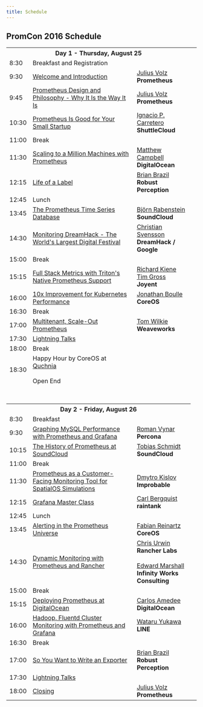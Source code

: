 ```yaml
---
title: Schedule
---
```


## PromCon 2016 Schedule

<table class="table schedule-table">
  <tr class="day">
    <th colspan="3">Day 1 - Thursday, August 25</th>
  </tr>
  <tr class="break">
    <td>8:30</td>
    <td>Breakfast and Registration</td>
    <td></td>
  </tr>
  <tr class="talk">
    <td>9:30</td>
    <td>
      <a href="/2016-berlin/talks/welcome-and-introduction">
        Welcome and Introduction
      </a>
    </td>
    <td>
      <a href="/2016-berlin/speakers/julius-volz">Julius Volz</a>
      <br>
      <b>Prometheus</b>
    </td>
  </tr>
  <tr class="talk">
    <td>9:45</td>
    <td>
      <a href="/2016-berlin/talks/prometheus-design-and-philosophy">
        Prometheus Design and Philosophy - Why It Is the Way It Is
      </a>
    </td>
    <td>
      <a href="/2016-berlin/speakers/julius-volz">Julius Volz</a>
      <br>
      <b>Prometheus</b>
    </td>
  </tr>
  <tr class="talk">
    <td>10:30</td>
    <td>
      <a href="/2016-berlin/talks/prometheus-is-good-for-your-small-startup">
        Prometheus Is Good for Your Small Startup
      </a>
    </td>
    <td>
      <a href="/2016-berlin/speakers/ignacio-carretero">Ignacio P. Carretero</a>
      <br>
      <b>ShuttleCloud</b>
    </td>
  </tr>
  <tr class="break">
    <td>11:00</td>
    <td>Break</td>
    <td></td>
  </tr>
  <tr class="talk">
    <td>11:30</td>
    <td>
      <a href="/2016-berlin/talks/scaling-to-a-million-machines-with-prometheus">
        Scaling to a Million Machines with Prometheus
      </a>
    </td>
    <td>
      <a href="/2016-berlin/speakers/matthew-campbell">Matthew Campbell</a>
      <br>
      <b>DigitalOcean</b>
    </td>
  </tr>
  <tr class="talk">
    <td>12:15</td>
    <td>
      <a href="/2016-berlin/talks/life-of-a-label">
        Life of a Label
      </a>
    </td>
    <td>
      <a href="/2016-berlin/speakers/brian-brazil">Brian Brazil</a>
      <br>
      <b>Robust Perception</b>
    </td>
  </tr>
  <tr class="break">
    <td>12:45</td>
    <td>Lunch</td>
    <td></td>
  </tr>
  <tr class="talk">
    <td>13:45</td>
    <td>
      <a href="/2016-berlin/talks/the-prometheus-time-series-database">
        The Prometheus Time Series Database
      </a>
    </td>
    <td>
      <a href="/2016-berlin/speakers/bjoern-rabenstein">Björn Rabenstein</a>
      <br>
      <b>SoundCloud</b>
    </td>
  </tr>
  <tr class="talk">
    <td>14:30</td>
    <td>
      <a href="/2016-berlin/talks/monitoring-dreamhack-the-worlds-largest-digital-festival">
        Monitoring DreamHack - The World's Largest Digital Festival
      </a>
    </td>
    <td>
      <a href="/2016-berlin/speakers/christian-svensson">Christian Svensson</a>
      <br>
      <b>DreamHack / Google</b>
    </td>
  </tr>
  <tr class="break">
    <td>15:00</td>
    <td>Break</td>
    <td></td>
  </tr>
  <tr class="talk">
    <td>15:15</td>
    <td>
      <a href="/2016-berlin/talks/full-stack-metrics-with-tritons-native-prometheus-support">
        Full Stack Metrics with Triton's Native Prometheus Support
      </a>
    </td>
    <td>
      <a href="/2016-berlin/speakers/richard-kiene">Richard Kiene</a>
      <br>
      <a href="/2016-berlin/speakers/tim-gross">Tim Gross</a>
      <br>
      <b>Joyent</b>
    </td>
  </tr>
  <tr class="talk">
    <td>16:00</td>
    <td>
      <a href="/2016-berlin/talks/10x-improvement-for-kubernetes-performance">
        10x Improvement for Kubernetes Performance
      </a>
    </td>
    <td>
      <a href="/2016-berlin/speakers/jonathan-boulle">Jonathan Boulle</a>
      <br>
      <b>CoreOS</b>
    </td>
  </tr>
  <tr class="break">
    <td>16:30</td>
    <td>Break</td>
    <td></td>
  </tr>
  <tr class="talk">
    <td>17:00</td>
    <td>
      <a href="/2016-berlin/talks/multitenant-scale-out-prometheus">
        Multitenant, Scale-Out Prometheus
      </a>
    </td>
    <td>
      <a href="/2016-berlin/speakers/tom-wilkie">Tom Wilkie</a>
      <br>
      <b>Weaveworks</b>
    </td>
  </tr>
  <tr class="talk">
    <td>17:30</td>
    <td>
      <a href="/2016-berlin/talks/lightning-talks-day1">
        Lightning Talks
      </a>
    </td>
    <td></td>
  </tr>
  <tr class="break">
    <td>18:00</td>
    <td>Break</td>
    <td></td>
  </tr>
  <tr class="break">
    <td>18:30</td>
    <td>
      Happy Hour by CoreOS at <a href="https://goo.gl/maps/pcZA47UDC1s">Quchnia</a><br>
      <br>
      Open End
    </td>
    <td></td>
  </tr>
  <tr>
    <td colspan="3">
      <br><br>
    </td>
  </tr>
  <tr class="day">
    <th colspan="3">Day 2 - Friday, August 26</th>
  </tr>
  <tr class="break">
    <td>8:30</td>
    <td>Breakfast</td>
    <td></td>
  </tr>
  <tr class="talk">
    <td>9:30</td>
    <td>
      <a href="/2016-berlin/talks/graphing-mysql-performance-with-prometheus-and-grafana">
        Graphing MySQL Performance with Prometheus and Grafana
      </a>
    </td>
    <td>
      <a href="/2016-berlin/speakers/roman-vynar">Roman Vynar</a>
      <br>
      <b>Percona</b>
    </td>
  </tr>
  <tr class="talk">
    <td>10:15</td>
    <td>
      <a href="/2016-berlin/talks/the-history-of-prometheus-at-soundcloud">
        The History of Prometheus at SoundCloud
      </a>
    </td>
    <td>
      <a href="/2016-berlin/speakers/tobias-schmidt">Tobias Schmidt</a>
      <br>
      <b>SoundCloud</b>
    </td>
  </tr>
  <tr class="break">
    <td>11:00</td>
    <td>Break</td>
    <td></td>
  </tr>
  <tr class="talk">
    <td>11:30</td>
    <td>
      <a href="/2016-berlin/talks/prometheus-as-a-customer-facing-monitoring-tool-for-spatialos-simulations">
        Prometheus as a Customer-Facing Monitoring Tool for SpatialOS Simulations
      </a>
    </td>
    <td>
      <a href="/2016-berlin/speakers/dmytro-kislov">Dmytro Kislov</a>
      <br>
      <b>Improbable</b>
    </td>
  </tr>
  <tr class="talk">
    <td>12:15</td>
    <td>
      <a href="/2016-berlin/talks/grafana-master-class">
        Grafana Master Class
      </a>
    </td>
    <td>
      <a href="/2016-berlin/speakers/carl-bergquist">Carl Bergquist</a>
      <br>
      <b>raintank</b>
    </td>
  </tr>
  <tr class="break">
    <td>12:45</td>
    <td>Lunch</td>
    <td></td>
  </tr>
  <tr class="talk">
    <td>13:45</td>
    <td>
      <a href="/2016-berlin/talks/alerting-in-the-prometheus-universe">
        Alerting in the Prometheus Universe
      </a>
    </td>
    <td>
      <a href="/2016-berlin/speakers/fabian-reinartz">Fabian Reinartz</a>
      <br>
      <b>CoreOS</b>
    </td>
  </tr>
  <tr class="talk">
    <td>14:30</td>
    <td>
      <a href="/2016-berlin/talks/dynamic-monitoring-with-prometheus-and-rancher">
        Dynamic Monitoring with Prometheus and Rancher
      </a>
    </td>
    <td>
      <a href="/2016-berlin/speakers/chris-urwin">Chris Urwin</a><br>
      <b>Rancher Labs</b>
      <br><br>
      <a href="/2016-berlin/speakers/edward-marshall">Edward Marshall</a>
      <br>
      <b>Infinity Works Consulting</b>
    </td>
  </tr>
  <tr class="break">
    <td>15:00</td>
    <td>Break</td>
    <td><td>
  </tr>
  <tr class="talk">
    <td>15:15</td>
    <td>
      <a href="/2016-berlin/talks/deploying-prometheus-at-digitalocean">
        Deploying Prometheus at DigitalOcean
      </a>
    </td>
    <td>
      <a href="/2016-berlin/speakers/carlos-amedee">Carlos Amedee</a>
      <br>
      <b>DigitalOcean</b>
    </td>
  </tr>
  <tr class="talk">
    <td>16:00</td>
    <td>
      <a href="/2016-berlin/talks/hadoop-fluentd-cluster-monitoring-with-prometheus-and-grafana">
        Hadoop, Fluentd Cluster Monitoring with Prometheus and Grafana
      </a>
    </td>
    <td>
      <a href="/2016-berlin/speakers/wataru-yukawa">Wataru Yukawa</a>
      <br>
      <b>LINE</b>
    </td>
  </tr>
  <tr class="break">
    <td>16:30</td>
    <td>Break</td>
    <td></td>
  </tr>
  <tr class="talk">
    <td>17:00</td>
    <td>
      <a href="/2016-berlin/talks/so-you-want-to-write-an-exporter">
        So You Want to Write an Exporter
      </a>
    </td>
    <td>
      <a href="/2016-berlin/speakers/brian-brazil">Brian Brazil</a>
      <br>
      <b>Robust Perception</b>
    </td>
  </tr>
  <tr class="talk">
    <td>17:30</td>
    <td>
      <a href="/2016-berlin/talks/lightning-talks-day2">
        Lightning Talks
      </a>
    </td>
    <td></td>
  </tr>
  <tr class="talk">
    <td>18:00</td>
    <td>
      <a href="/2016-berlin/talks/closing">
        Closing
      </a>
    </td>
    <td>
      <a href="/2016-berlin/speakers/julius-volz">Julius Volz</a>
      <br>
      <b>Prometheus</b>
    </td>
  </tr>
</table>
